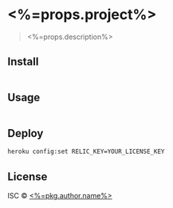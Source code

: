 # <%=props.project%>

> <%=props.description%>


## Install

```sh
```


## Usage

```js
```


## Deploy

```sh
heroku config:set RELIC_KEY=YOUR_LICENSE_KEY
```


## License

ISC © [<%=pkg.author.name%>](<%=pkg.author.url%>)
